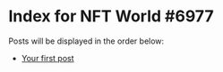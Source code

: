 # Index for NFT World #6977
Posts will be displayed in the order below:

- [Your first post](./001-first.md)

